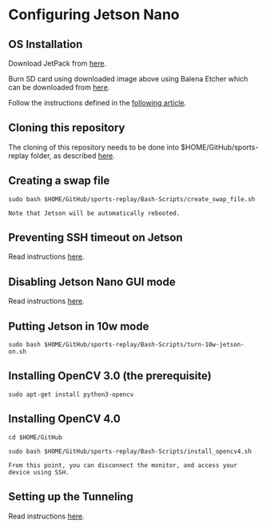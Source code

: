 # Configuring Jetson Nano

## OS Installation
Download JetPack from [here](https://developer.nvidia.com/embedded/jetpack).

Burn SD card using downloaded image above using Balena Etcher which can be downloaded from [here](https://www.balena.io/etcher).

Follow the instructions defined in the [following article](https://developer.nvidia.com/embedded/learn/get-started-jetson-nano-devkit#write).

## Cloning this repository
The cloning of this repository needs to be done into $HOME/GitHub/sports-replay folder, as described [here](../README.md).
 
## Creating a swap file
`sudo bash $HOME/GitHub/sports-replay/Bash-Scripts/create_swap_file.sh`

    Note that Jetson will be automatically rebooted.

## Preventing SSH timeout on Jetson
Read instructions [here](../README.md).

## Disabling Jetson Nano GUI mode
Read instructions [here](../README.md).

## Putting Jetson in 10w mode
`sudo bash $HOME/GitHub/sports-replay/Bash-Scripts/turn-10w-jetson-on.sh`

## Installing OpenCV 3.0 (the prerequisite)
`sudo apt-get install python3-opencv`

## Installing OpenCV 4.0
`cd $HOME/GitHub`

`sudo bash $HOME/GitHub/sports-replay/Bash-Scripts/install_opencv4.sh`

    From this point, you can disconnect the monitor, and access your device using SSH.

## Setting up the Tunneling
Read instructions [here](../README.md).

